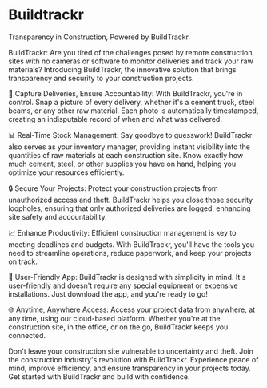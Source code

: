 # Buildtrackr
Transparency in Construction, Powered by BuildTrackr.

BuildTrackr:
Are you tired of the challenges posed by remote construction sites with no cameras or software to monitor deliveries and track your raw materials? Introducing BuildTrackr, the innovative solution that brings transparency and security to your construction projects.

📸 Capture Deliveries, Ensure Accountability:
With BuildTrackr, you're in control. Snap a picture of every delivery, whether it's a cement truck, steel beams, or any other raw material. Each photo is automatically timestamped, creating an indisputable record of when and what was delivered.

📊 Real-Time Stock Management:
Say goodbye to guesswork! BuildTrackr also serves as your inventory manager, providing instant visibility into the quantities of raw materials at each construction site. Know exactly how much cement, steel, or other supplies you have on hand, helping you optimize your resources efficiently.

🔒 Secure Your Projects:
Protect your construction projects from unauthorized access and theft. BuildTrackr helps you close those security loopholes, ensuring that only authorized deliveries are logged, enhancing site safety and accountability.

📈 Enhance Productivity:
Efficient construction management is key to meeting deadlines and budgets. With BuildTrackr, you'll have the tools you need to streamline operations, reduce paperwork, and keep your projects on track.

📱 User-Friendly App:
BuildTrackr is designed with simplicity in mind. It's user-friendly and doesn't require any special equipment or expensive installations. Just download the app, and you're ready to go!

🌐 Anytime, Anywhere Access:
Access your project data from anywhere, at any time, using our cloud-based platform. Whether you're at the construction site, in the office, or on the go, BuildTrackr keeps you connected.

Don't leave your construction site vulnerable to uncertainty and theft. Join the construction industry's revolution with BuildTrackr. Experience peace of mind, improve efficiency, and ensure transparency in your projects today. Get started with BuildTrackr and build with confidence.
